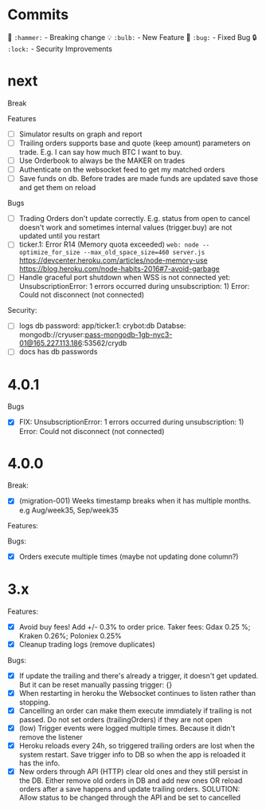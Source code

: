 # Commits
  🔨	`:hammer:` - Breaking change
  💡	`:bulb:` - New Feature
  🐛	`:bug:`  - Fixed Bug
  🔒	`:lock:` - Security Improvements

# next

  Break


  Features
  - [ ] Simulator results on graph and report
  - [ ] Trailing orders supports base and quote (keep amount) parameters on trade. E.g. I can say how much BTC I want to buy.
  - [ ] Use Orderbook to always be the MAKER on trades
  - [ ] Authenticate on the websocket feed to get my matched orders
  - [ ] Save funds on db. Before trades are made funds are updated save those and get them on reload

  Bugs
  - [ ] Trading Orders don't update correctly. E.g. status from open to cancel doesn't work and sometimes internal values (trigger.buy) are not updated until you restart
  - [ ] ticker.1: Error R14 (Memory quota exceeded)
      `web: node --optimize_for_size --max_old_space_size=460 server.js`
      https://devcenter.heroku.com/articles/node-memory-use
      https://blog.heroku.com/node-habits-2016#7-avoid-garbage
  - [ ] Handle graceful port shutdown when WSS is not connected yet: UnsubscriptionError: 1 errors occurred during unsubscription: 1) Error: Could not disconnect (not connected)

  Security:
  - [ ] logs db password: app/ticker.1:  crybot:db Databse:  mongodb://cryuser:pass-mongodb-1gb-nyc3-01@165.227.113.186:53562/crydb
  - [ ] docs has db passwords

# 4.0.1

  Bugs
  - [x] FIX: UnsubscriptionError: 1 errors occurred during unsubscription: 1) Error: Could not disconnect (not connected)

# 4.0.0
  Break:
  - [x] (migration-001) Weeks timestamp breaks when it has multiple months. e.g Aug/week35, Sep/week35

  Features:

  Bugs:
  - [x] Orders execute multiple times (maybe not updating done column?)
# 3.x

Features:
  - [x] Avoid buy fees! Add +/- 0.3% to order price. Taker fees: Gdax 0.25 %; Kraken 0.26%;  Poloniex 0.25%
  - [x] Cleanup trading logs (remove duplicates)

Bugs:
  - [x] If update the trailing and there's already a trigger, it doesn't get updated. But it can be reset manually passing trigger: {}
  - [x] When restarting in heroku the Websocket continues to listen rather than stopping.
  - [x] Cancelling an order can make them execute immdiately if trailing is not passed. Do not set orders (trailingOrders) if they are not open
  - [x] (low) Trigger events were logged multiple times. Because it didn't remove the listener
  - [x] Heroku reloads every 24h, so triggered trailing orders are lost when the system restart. Save trigger info to DB so when the app is reloaded it has the info.
  - [x] New orders through API (HTTP) clear old ones and they still persist in the DB. Either remove old orders in DB and add new ones OR reload orders after a save happens and update trailing orders. SOLUTION: Allow status to be changed through the API and be set to cancelled
